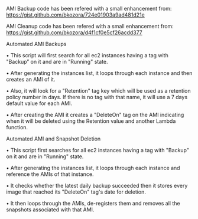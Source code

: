AMI Backup code has been refered with a small enhancement from: https://gist.github.com/bkozora/724e01903a9ad481d21e

AMI Cleanup code has been refered with a small enhancement from: https://gist.github.com/bkozora/d4f1cf0e5cf26acdd377

Automated AMI Backups

•	This script will first search for all ec2 instances having a tag with "Backup” on it and are in "Running" state.

•	After generating the instances list, it loops through each instance and then creates an AMI of it.

•	Also, it will look for a "Retention" tag key which will be used as a retention policy number in days. If there is no tag with that name, it will use a 7 days default value for each AMI.

•	After creating the AMI it creates a "DeleteOn" tag on the AMI indicating when it will be deleted using the Retention value and another Lambda function.

Automated AMI and Snapshot Deletion

•	This script first searches for all ec2 instances having a tag with "Backup” on it and are in "Running" state.

•	After generating the instances list, it loops through each instance and reference the AMIs of that instance.

•	It checks whether the latest daily backup succeeded then it stores every image that reached its "DeleteOn" tag's date for deletion.

•	It then loops through the AMIs, de-registers them and removes all the snapshots associated with that AMI.
